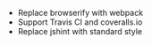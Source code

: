 - Replace browserify with webpack
- Support Travis CI and coveralls.io
- Replace jshint with standard style

